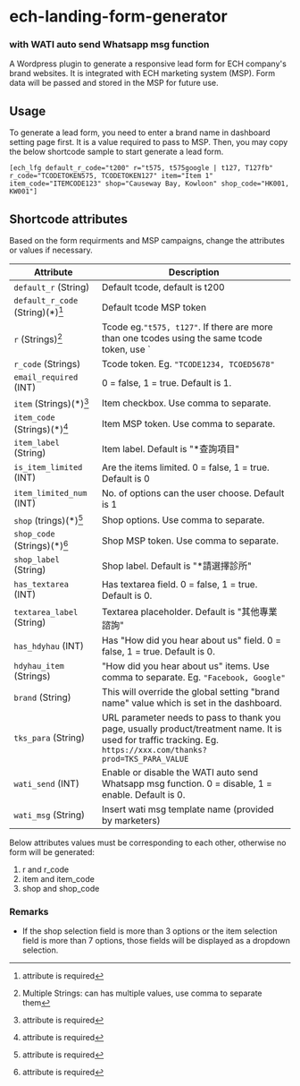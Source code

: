 # ech-landing-form-generator
### with WATI auto send Whatsapp msg function
A Wordpress plugin to generate a responsive lead form for ECH company's brand websites. It is integrated with ECH marketing system (MSP). Form data will be passed and stored in the MSP for future use.   


## Usage
To generate a lead form, you need to enter a brand name in dashboard setting page first. It is a value required to pass to MSP. Then, you may copy the below shortcode sample to start generate a lead form. 
```
[ech_lfg default_r_code="t200" r="t575, t575google | t127, T127fb" r_code="TCODETOKEN575, TCODETOKEN127" item="Item 1" item_code="ITEMCODE123" shop="Causeway Bay, Kowloon" shop_code="HK001, KW001"]
```

## Shortcode attributes
Based on the form requirments and MSP campaigns, change the attributes or values if necessary.

Attribute | Description
----------|-------------
`default_r` (String) | Default tcode, default is t200
`default_r_code` (String)(*)[^1] | Default tcode MSP token
`r` (Strings)[^2] | Tcode eg.`"t575, t127"`. If there are more than one tcodes using the same tcode token, use `|` to separate them. Eg. `"t575,t575g|t127,t127fb"`. All case insensitive.
`r_code` (Strings) | Tcode token. Eg. `"TCODE1234, TCOED5678"`
`email_required` (INT) | 0 = false, 1 = true. Default is 1.
`item` (Strings)(*)[^1] | Item checkbox. Use comma to separate.
`item_code` (Strings)(*)[^1] | Item MSP token. Use comma to separate.
`item_label` (String) | Item label. Default is "*查詢項目"
`is_item_limited` (INT) | Are the items limited. 0 = false, 1 = true. Default is 0
`item_limited_num` (INT) | No. of options can the user choose. Default is 1
`shop` (trings)(*)[^1] | Shop options. Use comma to separate.
`shop_code` (Strings)(*)[^1] | Shop MSP token. Use comma to separate.
`shop_label` (String) | Shop label. Default is "*請選擇診所"
`has_textarea` (INT) | Has textarea field. 0 = false, 1 = true. Default is 0.
`textarea_label` (String) | Textarea placeholder. Default is "其他專業諮詢" 
`has_hdyhau` (INT) | Has "How did you hear about us" field. 0 = false, 1 = true. Default is 0. 
`hdyhau_item` (Strings) | "How did you hear about us" items. Use comma to separate. Eg. `"Facebook, Google"` 
`brand` (String) | This will override the global setting "brand name" value which is set in the dashboard. 
`tks_para` (String) | URL parameter needs to pass to thank you page, usually product/treatment name. It is used for traffic tracking. Eg. `https://xxx.com/thanks?prod=TKS_PARA_VALUE`
`wati_send` (INT) | Enable or disable the WATI auto send Whatsapp msg function. 0 = disable, 1 = enable. Default is 0.
`wati_msg` (String) | Insert wati msg template name (provided by marketers)



Below attributes values must be corresponding to each other, otherwise no form will be generated:
1. r and r_code
2. item and item_code
3. shop and shop_code


[^1]: attribute is required
[^2]: Multiple Strings: can has multiple values, use comma to separate them


### Remarks
- If the shop selection field is more than 3 options or the item selection field is more than 7 options, those fields will be displayed as a dropdown selection.
